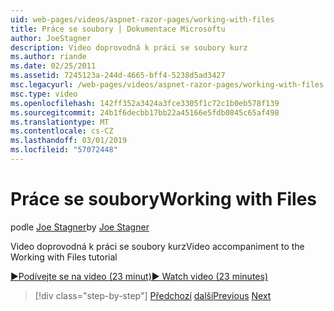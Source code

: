```yaml
---
uid: web-pages/videos/aspnet-razor-pages/working-with-files
title: Práce se soubory | Dokumentace Microsoftu
author: JoeStagner
description: Video doprovodná k práci se soubory kurz
ms.author: riande
ms.date: 02/25/2011
ms.assetid: 7245123a-244d-4665-bff4-5238d5ad3427
msc.legacyurl: /web-pages/videos/aspnet-razor-pages/working-with-files
msc.type: video
ms.openlocfilehash: 142ff352a3424a3fce3305f1c72c1b0eb578f139
ms.sourcegitcommit: 24b1f6decbb17bb22a45166e5fdb0845c65af498
ms.translationtype: MT
ms.contentlocale: cs-CZ
ms.lasthandoff: 03/01/2019
ms.locfileid: "57072448"
---
```

<a name="working-with-files"></a><span data-ttu-id="e239c-103">Práce se soubory</span><span class="sxs-lookup"><span data-stu-id="e239c-103">Working with Files</span></span>
====================
<span data-ttu-id="e239c-104">podle [Joe Stagner](https://github.com/JoeStagner)</span><span class="sxs-lookup"><span data-stu-id="e239c-104">by [Joe Stagner](https://github.com/JoeStagner)</span></span>

<span data-ttu-id="e239c-105">Video doprovodná k práci se soubory kurz</span><span class="sxs-lookup"><span data-stu-id="e239c-105">Video accompaniment to the Working with Files tutorial</span></span>

[<span data-ttu-id="e239c-106">&#9654;Podívejte se na video (23 minut)</span><span class="sxs-lookup"><span data-stu-id="e239c-106">&#9654; Watch video (23 minutes)</span></span>](https://channel9.msdn.com/Blogs/ASP-NET-Site-Videos/working-with-files)

> [!div class="step-by-step"]
> <span data-ttu-id="e239c-107">[Předchozí](displaying-data-in-a-chart-part-2.md)
> [další](working-with-images.md)</span><span class="sxs-lookup"><span data-stu-id="e239c-107">[Previous](displaying-data-in-a-chart-part-2.md)
[Next](working-with-images.md)</span></span>

